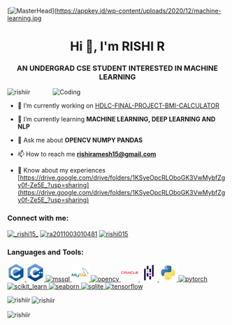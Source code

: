 [![MasterHead](https://appkey.id/wp-content/uploads/2020/12/machine-learning.jpg)](https://appkey.id/wp-content/uploads/2020/12/machine-learning.jpg
<h1 align="center">Hi 👋, I'm RISHI R</h1>
<h3 align="center">AN UNDERGRAD CSE STUDENT INTERESTED IN MACHINE LEARNING</h3>
<img align="right" alt="Coding" width="400" src="https://cdn.dribbble.com/users/1292677/screenshots/6139167/avento.gif">


<p align="left"> <img src="[https://komarev.com/ghpvc/?username=rishiir&label=Profile%20views&color=0e75b6&style=flat](https://cdn.dribbble.com/users/1059583/screenshots/4171367/coding-freak.gif)" alt="rishiir" /> </p>

- 🔭 I’m currently working on [HDLC-FINAL-PROJECT-BMI-CALCULATOR](https://github.com/RishiiR/HDLC-FINAL-PROJECT-BMI-CALCULATOR)

- 🌱 I’m currently learning **MACHINE LEARNING, DEEP LEARNING AND NLP**

- 💬 Ask me about **OPENCV NUMPY PANDAS**

- 📫 How to reach me **rishiramesh15@gmail.com**

- 📄 Know about my experiences [https://drive.google.com/drive/folders/1KSyeOpcRLOboGK3VwMybfZgy0f-Ze5E_?usp=sharing](https://drive.google.com/drive/folders/1KSyeOpcRLOboGK3VwMybfZgy0f-Ze5E_?usp=sharing)

<h3 align="left">Connect with me:</h3>
<p align="left">
<a href="https://instagram.com/_rishi15_" target="blank"><img align="center" src="https://raw.githubusercontent.com/rahuldkjain/github-profile-readme-generator/master/src/images/icons/Social/instagram.svg" alt="_rishi15_" height="30" width="40" /></a>
<a href="https://www.hackerrank.com/ra2011003010481" target="blank"><img align="center" src="https://raw.githubusercontent.com/rahuldkjain/github-profile-readme-generator/master/src/images/icons/Social/hackerrank.svg" alt="ra2011003010481" height="30" width="40" /></a>
<a href="https://www.leetcode.com/rishi015" target="blank"><img align="center" src="https://raw.githubusercontent.com/rahuldkjain/github-profile-readme-generator/master/src/images/icons/Social/leet-code.svg" alt="rishi015" height="30" width="40" /></a>
</p>

<h3 align="left">Languages and Tools:</h3>
<p align="left"> <a href="https://www.cprogramming.com/" target="_blank" rel="noreferrer"> <img src="https://raw.githubusercontent.com/devicons/devicon/master/icons/c/c-original.svg" alt="c" width="40" height="40"/> </a> <a href="https://www.w3schools.com/cpp/" target="_blank" rel="noreferrer"> <img src="https://raw.githubusercontent.com/devicons/devicon/master/icons/cplusplus/cplusplus-original.svg" alt="cplusplus" width="40" height="40"/> </a> <a href="https://www.microsoft.com/en-us/sql-server" target="_blank" rel="noreferrer"> <img src="https://www.svgrepo.com/show/303229/microsoft-sql-server-logo.svg" alt="mssql" width="40" height="40"/> </a> <a href="https://www.mysql.com/" target="_blank" rel="noreferrer"> <img src="https://raw.githubusercontent.com/devicons/devicon/master/icons/mysql/mysql-original-wordmark.svg" alt="mysql" width="40" height="40"/> </a> <a href="https://opencv.org/" target="_blank" rel="noreferrer"> <img src="https://www.vectorlogo.zone/logos/opencv/opencv-icon.svg" alt="opencv" width="40" height="40"/> </a> <a href="https://www.oracle.com/" target="_blank" rel="noreferrer"> <img src="https://raw.githubusercontent.com/devicons/devicon/master/icons/oracle/oracle-original.svg" alt="oracle" width="40" height="40"/> </a> <a href="https://pandas.pydata.org/" target="_blank" rel="noreferrer"> <img src="https://raw.githubusercontent.com/devicons/devicon/2ae2a900d2f041da66e950e4d48052658d850630/icons/pandas/pandas-original.svg" alt="pandas" width="40" height="40"/> </a> <a href="https://www.python.org" target="_blank" rel="noreferrer"> <img src="https://raw.githubusercontent.com/devicons/devicon/master/icons/python/python-original.svg" alt="python" width="40" height="40"/> </a> <a href="https://pytorch.org/" target="_blank" rel="noreferrer"> <img src="https://www.vectorlogo.zone/logos/pytorch/pytorch-icon.svg" alt="pytorch" width="40" height="40"/> </a> <a href="https://scikit-learn.org/" target="_blank" rel="noreferrer"> <img src="https://upload.wikimedia.org/wikipedia/commons/0/05/Scikit_learn_logo_small.svg" alt="scikit_learn" width="40" height="40"/> </a> <a href="https://seaborn.pydata.org/" target="_blank" rel="noreferrer"> <img src="https://seaborn.pydata.org/_images/logo-mark-lightbg.svg" alt="seaborn" width="40" height="40"/> </a> <a href="https://www.sqlite.org/" target="_blank" rel="noreferrer"> <img src="https://www.vectorlogo.zone/logos/sqlite/sqlite-icon.svg" alt="sqlite" width="40" height="40"/> </a> <a href="https://www.tensorflow.org" target="_blank" rel="noreferrer"> <img src="https://www.vectorlogo.zone/logos/tensorflow/tensorflow-icon.svg" alt="tensorflow" width="40" height="40"/> </a> </p>

<p><img align="left" src="https://github-readme-stats.vercel.app/api/top-langs?username=rishiir&show_icons=true&locale=en&layout=compact" alt="rishiir" /></p>

<p>&nbsp;<img align="center" src="https://github-readme-stats.vercel.app/api?username=rishiir&show_icons=true&locale=en" alt="rishiir" /></p>

<p><img align="center" src="https://github-readme-streak-stats.herokuapp.com/?user=rishiir&" alt="rishiir" /></p>

